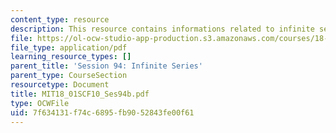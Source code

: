 ```yaml
---
content_type: resource
description: This resource contains informations related to infinite series.
file: https://ol-ocw-studio-app-production.s3.amazonaws.com/courses/18-01sc-single-variable-calculus-fall-2010/7f634131f74c6895fb9052843fe00f61_MIT18_01SCF10_Ses94b.pdf
file_type: application/pdf
learning_resource_types: []
parent_title: 'Session 94: Infinite Series'
parent_type: CourseSection
resourcetype: Document
title: MIT18_01SCF10_Ses94b.pdf
type: OCWFile
uid: 7f634131-f74c-6895-fb90-52843fe00f61
---
```

